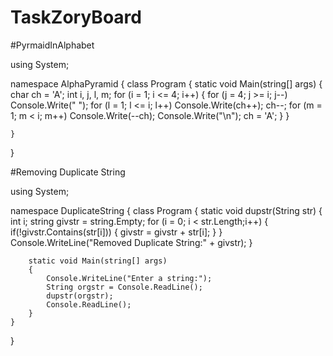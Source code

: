 # TaskZoryBoard

#PyrmaidInAlphabet

using System;

namespace AlphaPyramid
{
    class Program
    {
        static void Main(string[] args)
        {
            char ch = 'A';
            int i, j, l, m;
            for (i = 1; i <= 4; i++)
            {
                for (j = 4; j >= i; j--)
                    Console.Write(" ");
                for (l = 1; l <= i; l++)
                    Console.Write(ch++);
                ch--;
                for (m = 1; m < i; m++)
                    Console.Write(--ch);
                Console.Write("\n");
                ch = 'A';
            }
        }

    }
}

#Removing Duplicate String

using System;

namespace DuplicateString
{
    class Program
    {
        static void dupstr(String str)
        {
            int i;
            string givstr = string.Empty;
            for (i = 0; i < str.Length;i++)
            {
                if(!givstr.Contains(str[i]))
                {
                    givstr = givstr + str[i];
                }
            }
            Console.WriteLine("Removed Duplicate String:" + givstr);
        }

        static void Main(string[] args)
        {
            Console.WriteLine("Enter a string:");
            String orgstr = Console.ReadLine();
            dupstr(orgstr);
            Console.ReadLine();
        }
    }
}
